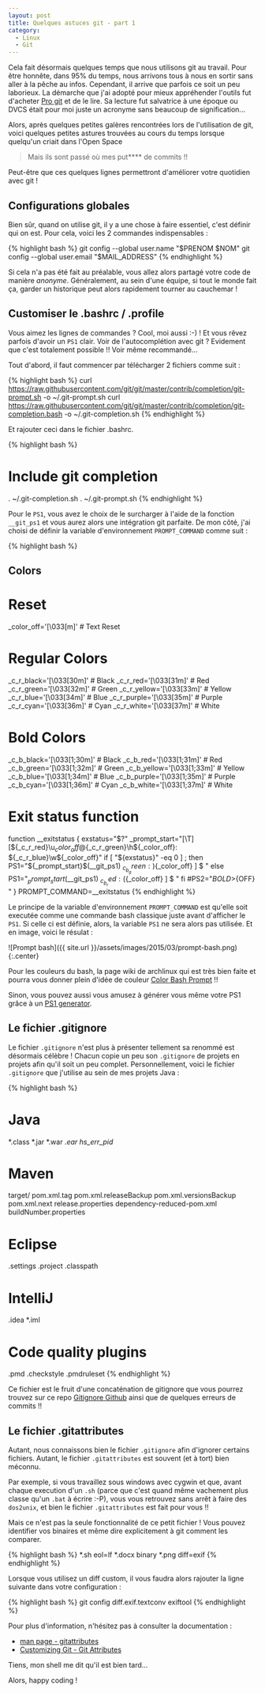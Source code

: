 ```yaml
---
layout: post
title: Quelques astuces git - part 1
category:
  - Linux
  - Git
---
```


Cela fait désormais quelques temps que nous utilisons git au travail. Pour être honnête, dans 95% du temps, nous arrivons tous à nous en sortir sans aller à la pêche au infos. Cependant, il arrive que parfois ce soit un peu laborieux. La démarche que j'ai adopté pour mieux appréhender l'outils fut d'acheter [Pro git](http://git-scm.com/book/fr/v1) et de le lire. Sa lecture fut salvatrice à une époque ou DVCS était pour moi juste un acronyme sans beaucoup de signification...

Alors, après quelques petites galères rencontrées lors de l'utilisation de git, voici quelques petites astures trouvées au cours du temps lorsque quelqu'un criait dans l'Open Space

> Mais ils sont passé où mes put\*\*\*\* de commits !!

Peut-être que ces quelques lignes permettront d'améliorer votre quotidien avec git !

## Configurations globales

Bien sûr, quand on utilise git, il y a une chose à faire essentiel, c'est définir qui on est. Pour cela, voici les 2 commandes indispensables :

{% highlight bash %}
git config --global user.name "$PRENOM $NOM"
git config --global user.email "$MAIL_ADDRESS"
{% endhighlight %}

Si cela n'a pas été fait au préalable, vous allez alors partagé votre code de manière *anonyme*. Généralement, au sein d'une équipe, si tout le monde fait ça, garder un historique peut alors rapidement tourner au cauchemar !

## Customiser le .bashrc / .profile

Vous aimez les lignes de commandes ? Cool, moi aussi :-) ! Et vous rêvez parfois d'avoir un `PS1` clair. Voir de l'autocomplétion avec git ? Evidement que c'est totalement possible !! Voir même recommandé...

Tout d'abord, il faut commencer par télécharger 2 fichiers comme suit :

{% highlight bash %}
curl https://raw.githubusercontent.com/git/git/master/contrib/completion/git-prompt.sh -o ~/.git-prompt.sh
curl https://raw.githubusercontent.com/git/git/master/contrib/completion/git-completion.bash -o ~/.git-completion.sh
{% endhighlight %}

Et rajouter ceci dans le fichier .bashrc.

{% highlight bash %}
# Include git completion
. ~/.git-completion.sh
. ~/.git-prompt.sh
{% endhighlight %}

Pour le `PS1`, vous avez le choix de le surcharger à l'aide de la fonction `__git_ps1` et vous aurez alors une intégration git parfaite. De mon côté, j'ai choisi de définir la variable d'environnement `PROMPT_COMMAND` comme suit :

{% highlight bash %}
## Colors
# Reset
_color_off='\[\033[m\]'       # Text Reset

# Regular Colors
_c_r_black='\[\033[30m\]'        # Black
_c_r_red='\[\033[31m\]'          # Red
_c_r_green='\[\033[32m\]'        # Green
_c_r_yellow='\[\033[33m\]'       # Yellow
_c_r_blue='\[\033[34m\]'         # Blue
_c_r_purple='\[\033[35m\]'       # Purple
_c_r_cyan='\[\033[36m\]'         # Cyan
_c_r_white='\[\033[37m\]'        # White

# Bold Colors
_c_b_black='\[\033[1;30m\]'        # Black
_c_b_red='\[\033[1;31m\]'          # Red
_c_b_green='\[\033[1;32m\]'        # Green
_c_b_yellow='\[\033[1;33m\]'       # Yellow
_c_b_blue='\[\033[1;34m\]'         # Blue
_c_b_purple='\[\033[1;35m\]'       # Purple
_c_b_cyan='\[\033[1;36m\]'         # Cyan
_c_b_white='\[\033[1;37m\]'        # White

# Exit status function
function __exitstatus {
	exstatus="$?"
	_prompt_start="[\T][${_c_r_red}\u${_color_off}@${_c_r_green}\h${_color_off}: ${_c_r_blue}\w${_color_off}"
	if [ "${exstatus}" -eq 0 ] ; then
		PS1="${_prompt_start}$(__git_ps1) ${_c_b_green}:)${_color_off} ] \$ "
	else
		PS1="${_prompt_start}$(__git_ps1) ${_c_b_red}:(${_color_off} ] \$ "
	fi
	#PS2="${BOLD}>${OFF} "
}
PROMPT_COMMAND=__exitstatus
{% endhighlight %}

Le principe de la variable d'environnement `PROMPT_COMMAND` est qu'elle soit executée comme une commande bash classique juste avant d'afficher le `PS1`. Si celle ci est définie, alors, la variable `PS1` ne sera alors pas utilisée. Et en image, voici le résulat :

![Prompt bash]({{ site.url }}/assets/images/2015/03/prompt-bash.png){:.center}

Pour les couleurs du bash, la page wiki de archlinux qui est très bien faite et pourra vous donner plein d'idée de couleur [Color Bash Prompt](https://wiki.archlinux.org/index.php/Color_Bash_Prompt) !!

Sinon, vous pouvez aussi vous amusez à générer vous même votre PS1 grâce à un [PS1 generator](http://ezprompt.net/).

## Le fichier .gitignore

Le fichier `.gitignore` n'est plus à présenter tellement sa renommé est désormais célèbre ! Chacun copie un peu son `.gitignore` de projets en projets afin qu'il soit un peu complet. Personnellement, voici le fichier `.gitignore` que j'utilise au sein de mes projets Java :

{% highlight bash %}
# Java
*.class
*.jar
*.war
*.ear
hs_err_pid*

# Maven
target/
pom.xml.tag
pom.xml.releaseBackup
pom.xml.versionsBackup
pom.xml.next
release.properties
dependency-reduced-pom.xml
buildNumber.properties

# Eclipse
.settings
.project
.classpath

# IntelliJ
.idea
*.iml

# Code quality plugins
.pmd
.checkstyle
.pmdruleset
{% endhighlight %}

Ce fichier est le fruit d'une concaténation de gitignore que vous pourrez trouvez sur ce repo [Gitignore Github](https://github.com/github/gitignore) ainsi que de quelques erreurs de commits !!

## Le fichier .gitattributes

Autant, nous connaissons bien le fichier `.gitignore` afin d'ignorer certains fichiers. Autant, le fichier `.gitattributes` est souvent (et à tort) bien méconnu.

Par exemple, si vous travaillez sous windows avec cygwin et que, avant chaque execution d'un `.sh` (parce que c'est quand même vachement plus classe qu'un `.bat` à écrire :-P), vous vous retrouvez sans arrêt à faire des `dos2unix`, et bien le fichier `.gitattributes` est fait pour vous !!

Mais ce n'est pas la seule fonctionnalité de ce petit fichier ! Vous pouvez identifier vos binaires et même dire explicitement à git comment les comparer.

{% highlight bash %}
*.sh        eol=lf
*.docx      binary
*.png       diff=exif
{% endhighlight %}

Lorsque vous utilisez un diff custom, il vous faudra alors rajouter la ligne suivante dans votre configuration :

{% highlight bash %}
git config diff.exif.textconv exiftool
{% endhighlight %}

Pour plus d'information, n'hésitez pas à consulter la documentation :

* [man page - gitattributes](http://git-scm.com/docs/gitattributes)
* [Customizing Git - Git Attributes](http://git-scm.com/book/it/v2/Customizing-Git-Git-Attributes)

Tiens, mon shell me dit qu'il est bien tard...

Alors, happy coding !
